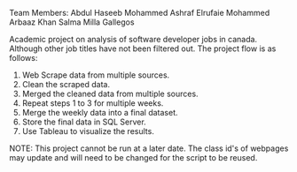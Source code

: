 Team Members:
Abdul Haseeb Mohammed
Ashraf Elrufaie
Mohammed Arbaaz Khan
Salma Milla Gallegos

Academic project on analysis of software developer jobs in canada. Although other job titles have not been filtered out.
The project flow is as follows:

1. Web Scrape data from multiple sources.
2. Clean the scraped data.
3. Merged the cleaned data from multiple sources.
4. Repeat steps 1 to 3 for multiple weeks.
5. Merge the weekly data into a final dataset.
6. Store the final data in SQL Server.
7. Use Tableau to visualize the results.

NOTE: This project cannot be run at a later date. 
The class id's of webpages may update and will need to be changed for the script to be reused.